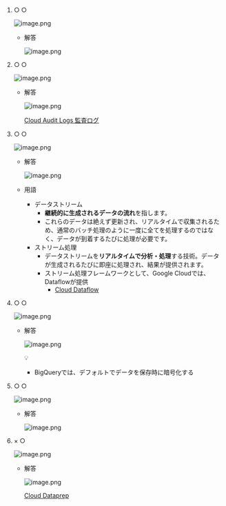 1. ○ ○
    
    ![image.png](https://prod-files-secure.s3.us-west-2.amazonaws.com/42b16988-a5a8-437d-af8b-c8412ee1342b/1b5390ac-d6ec-4aeb-aef8-c86041e8ab7f/image.png)
    
    - 解答
        
        ![image.png](https://prod-files-secure.s3.us-west-2.amazonaws.com/42b16988-a5a8-437d-af8b-c8412ee1342b/a10a9d4e-ac59-41b9-b940-68e63656abbd/image.png)
        

1. ○ ○
    
    ![image.png](https://prod-files-secure.s3.us-west-2.amazonaws.com/42b16988-a5a8-437d-af8b-c8412ee1342b/9fbedd2f-c683-430a-8274-e50b977583c6/image.png)
    
    - 解答
        
        ![image.png](https://prod-files-secure.s3.us-west-2.amazonaws.com/42b16988-a5a8-437d-af8b-c8412ee1342b/7cc51453-f4bc-4582-9772-546727cc06b4/image.png)
        
        [Cloud Audit Logs 監査ログ](https://www.notion.so/Cloud-Audit-Logs-ec9fc28e0cf5420487bc2d92cdcb419e?pvs=21) 
        

1. ○ ○
    
    ![image.png](https://prod-files-secure.s3.us-west-2.amazonaws.com/42b16988-a5a8-437d-af8b-c8412ee1342b/af8de525-21fd-4fa3-9dc8-20c990c1d112/image.png)
    
    - 解答
        
        ![image.png](https://prod-files-secure.s3.us-west-2.amazonaws.com/42b16988-a5a8-437d-af8b-c8412ee1342b/e6546725-7c12-4964-abe1-295ca51472ee/image.png)
        
    - 用語
        - データストリーム
            - **継続的に生成されるデータの流れ**を指します。
            - これらのデータは絶えず更新され、リアルタイムで収集されるため、通常のバッチ処理のように一度に全てを処理するのではなく、データが到着するたびに処理が必要です。
        - ストリーム処理
            - データストリームを**リアルタイムで分析・処理**する技術。データが生成されるたびに即座に処理され、結果が提供されます。
            - ストリーム処理フレームワークとして、Google Cloudでは、Dataflowが提供
                - [Cloud Dataflow](https://www.notion.so/Cloud-Dataflow-5e6f2b2a9a054b169982ce6fca668388?pvs=21)

1. ○ ○
    
    ![image.png](https://prod-files-secure.s3.us-west-2.amazonaws.com/42b16988-a5a8-437d-af8b-c8412ee1342b/6d87143e-7a9b-4533-ae0d-578fa4b585e5/image.png)
    
    - 解答
        
        ![image.png](https://prod-files-secure.s3.us-west-2.amazonaws.com/42b16988-a5a8-437d-af8b-c8412ee1342b/de57ce3d-4ddf-4aad-89c8-2ca64db4da19/image.png)
        
        <aside>
        💡
        
        - BigQueryでは、デフォルトでデータを保存時に暗号化する
        </aside>
        

1. ○ ○
    
    ![image.png](https://prod-files-secure.s3.us-west-2.amazonaws.com/42b16988-a5a8-437d-af8b-c8412ee1342b/f39c73bc-2b87-4beb-8d94-7172c98fdb75/image.png)
    
    - 解答
        
        ![image.png](https://prod-files-secure.s3.us-west-2.amazonaws.com/42b16988-a5a8-437d-af8b-c8412ee1342b/1f036ab4-7b37-4282-aaeb-50a37e2ffcb7/image.png)
        

1. × ○
    
    ![image.png](https://prod-files-secure.s3.us-west-2.amazonaws.com/42b16988-a5a8-437d-af8b-c8412ee1342b/4a8fc939-6617-4445-951e-34c0b5bdab7e/image.png)
    
    - 解答
        
        ![image.png](https://prod-files-secure.s3.us-west-2.amazonaws.com/42b16988-a5a8-437d-af8b-c8412ee1342b/15ffe9a2-ac83-4a63-bd3c-e59288bd28e8/image.png)
        
        [Cloud Dataprep](https://www.notion.so/Cloud-Dataprep-c76a404349194e03a5ac4c1d72e40a99?pvs=21)